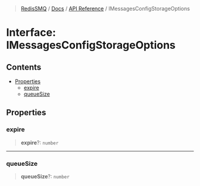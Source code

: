 >[RedisSMQ](../../../README.md) / [Docs](../../README.md) / [API Reference](../README.md) / IMessagesConfigStorageOptions

# Interface: IMessagesConfigStorageOptions

## Contents

- [Properties](IMessagesConfigStorageOptions.md#properties)
  - [expire](IMessagesConfigStorageOptions.md#expire)
  - [queueSize](IMessagesConfigStorageOptions.md#queuesize)

## Properties

### expire

> **expire**?: `number`

***

### queueSize

> **queueSize**?: `number`

